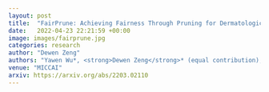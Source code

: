 ```yaml
---
layout: post
title:  "FairPrune: Achieving Fairness Through Pruning for Dermatological Disease Diagnosis"
date:   2022-04-23 22:21:59 +00:00
image: images/fairprune.jpg
categories: research
author: "Dewen Zeng"
authors: "Yawen Wu*, <strong>Dewen Zeng</strong>* (equal contribution), Xiaowei Xu, Yiyu Shi and Jingtong Hu."
venue: "MICCAI"
arxiv: https://arxiv.org/abs/2203.02110
---
```

